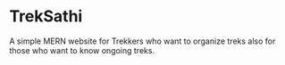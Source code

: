 # TrekSathi
A simple MERN website for Trekkers who want to organize treks also for those who want to know ongoing treks.
